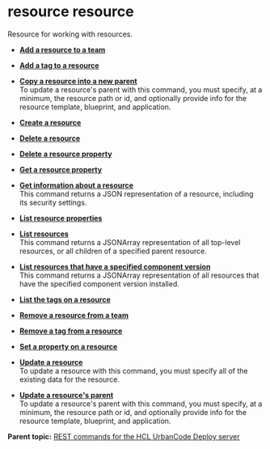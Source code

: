 # resource resource

Resource for working with resources.

-   **[Add a resource to a team](../../com.udeploy.api.doc/topics/rest_cli_resource_teams_put.md)**  

-   **[Add a tag to a resource](../../com.udeploy.api.doc/topics/rest_cli_resource_tag_put.md)**  

-   **[Copy a resource into a new parent](../../com.udeploy.api.doc/topics/rest_cli_resource_copy_put.md)**  
To update a resource's parent with this command, you must specify, at a minimum, the resource path or id, and optionally provide info for the resource template, blueprint, and application.
-   **[Create a resource](../../com.udeploy.api.doc/topics/rest_cli_resource_create_put.md)**  

-   **[Delete a resource](../../com.udeploy.api.doc/topics/rest_cli_resource_deleteresource_delete.md)**  

-   **[Delete a resource property](../../com.udeploy.api.doc/topics/rest_cli_resource_deleteproperty_delete.md)**  

-   **[Get a resource property](../../com.udeploy.api.doc/topics/rest_cli_resource_getproperty_get.md)**  

-   **[Get information about a resource](../../com.udeploy.api.doc/topics/rest_cli_resource_info_get.md)**  
This command returns a JSON representation of a resource, including its security settings.
-   **[List resource properties](../../com.udeploy.api.doc/topics/rest_cli_resource_getproperties_get.md)**  

-   **[List resources](../../com.udeploy.api.doc/topics/rest_cli_resource_get.md)**  
This command returns a JSONArray representation of all top-level resources, or all children of a specified parent resource.
-   **[List resources that have a specified component version](../../com.udeploy.api.doc/topics/rest_cli_resource_withversion_get.md)**  
This command returns a JSONArray representation of all resources that have the specified component version installed.
-   **[List the tags on a resource](../../com.udeploy.api.doc/topics/rest_cli_resource_tag_get.md)**  

-   **[Remove a resource from a team](../../com.udeploy.api.doc/topics/rest_cli_resource_teams_delete.md)**  

-   **[Remove a tag from a resource](../../com.udeploy.api.doc/topics/rest_cli_resource_tag_delete.md)**  

-   **[Set a property on a resource](../../com.udeploy.api.doc/topics/rest_cli_resource_setproperty_put.md)**  

-   **[Update a resource](../../com.udeploy.api.doc/topics/rest_cli_resource_update_put.md)**  
To update a resource with this command, you must specify all of the existing data for the resource.
-   **[Update a resource's parent](../../com.udeploy.api.doc/topics/rest_cli_resource_move_put.md)**  
To update a resource's parent with this command, you must specify, at a minimum, the resource path or id, and optionally provide info for the resource template, blueprint, and application.

**Parent topic:** [REST commands for the HCL UrbanCode Deploy server](../../com.udeploy.reference.doc/topics/rest_api_ref_commands.md)


